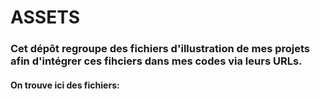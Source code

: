 # ASSETS
### Cet dépôt regroupe des fichiers d'illustration de mes projets afin d'intégrer ces fihciers dans mes codes via leurs URLs.
#### On trouve ici des fichiers:

